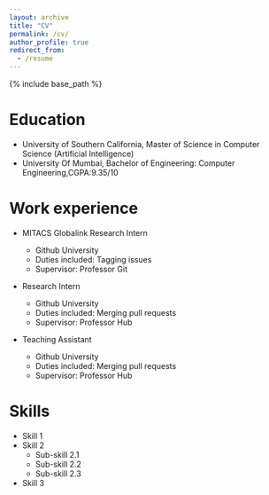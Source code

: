 ```yaml
---
layout: archive
title: "CV"
permalink: /cv/
author_profile: true
redirect_from:
  - /resume
---
```


{% include base_path %}

Education
======
* University of Southern California, Master of Science in Computer Science (Artificial Intelligence)
* University Of Mumbai, Bachelor of Engineering: Computer Engineering,CGPA:9.35/10

Work experience
======
* MITACS Globalink Research Intern
  * Github University
  * Duties included: Tagging issues
  * Supervisor: Professor Git

* Research Intern
  * Github University
  * Duties included: Merging pull requests
  * Supervisor: Professor Hub

* Teaching Assistant
  * Github University
  * Duties included: Merging pull requests
  * Supervisor: Professor Hub
  
Skills
======
* Skill 1
* Skill 2
  * Sub-skill 2.1
  * Sub-skill 2.2
  * Sub-skill 2.3
* Skill 3
